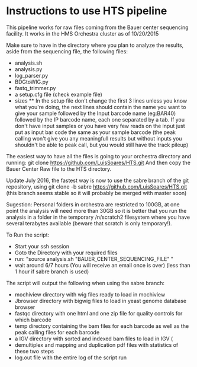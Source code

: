 # Instructions to use HTS pipeline
This pipeline works for raw files coming from the Bauer center sequencing facility.
It works in the HMS Orchestra cluster as of 10/20/2015

Make sure to have in the directory where you plan to analyze the results, aside from the sequencing file,
the following files:
* analysis.sh
* analysis.py
* log_parser.py
* BDGtoWIG.py
* fastq_trimmer.py
* a setup.cfg file (check example file)
* sizes
** In the setup file don't change the first 3 lines unless you know what you're doing, the next lines should contain the name you want to give your sample
followed by the Input barcode name (eg:BAR40) followed by the IP barcode name, each one separated by a tab. If you don't have input samples or you have very few reads on the input just put as input bar code the same as your sample barcode (the peak calling won't give you any meaningfull results but without inputs you shouldn't be able to peak call, but you would still have the track pileup)

The easiest way to have all the files is going to your orchestra directory and running:
git clone https://github.com/LuisSoares/HTS.git
And then copy the Bauer Center Raw file to the HTS directory.

Update July 2016, the fastest way is now to use the sabre branch of the git repository, using git clone -b sabre https://github.com/LuisSoares/HTS.git (this branch seems stable so it will probably be merged with master soon)

Sugestion: Personal folders in orchestra are restricted to 100GB, at one point the analysis will need more than 30GB so it is better that you run the analysis in a folder in the temporary /n/scratch2 filesystem where you have several terabytes available (beware that scratch is only temporary!).

To Run the script:
* Start your ssh session
* Goto the Directory with your required files
* run: "source analysis.sh "BAUER_CENTER_SEQUENCING_FILE" "
* wait around 6/7 hours (You will receive an email once is over) (less than 1 hour if sabre branch is used)

The script will output the following when using the sabre branch:

* mochiview directory with wig files ready to load in mochiview
* Jbrowser directory with bigwig files to load in yeast genome database browser
* fastqc directory with one html and one zip file for quality controls for which barcode
* temp directory containing the bam files for each barcode as well as the peak calling files for each barcode
* a IGV directory with sorted and indexed bam files to load in IGV (
* demultiplex and mapping and duplication pdf files with statistics of these two steps
* log.out file with the entire log of the script run

